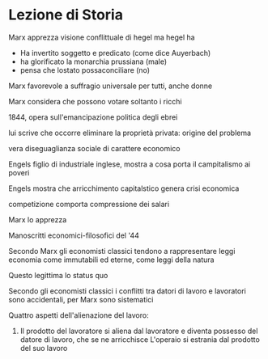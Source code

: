 # Lezione di Storia

Marx apprezza visione conflittuale di hegel ma hegel ha


* Ha invertito soggetto e predicato (come dice Auyerbach)
* ha glorificato la monarchia prussiana (male)
* pensa che lostato possaconciliare (no)

Marx favorevole a suffragio universale per tutti, anche donne

Marx considera che possono votare soltanto i ricchi

1844, opera sull'emancipazione politica degli ebrei

lui scrive che occorre eliminare la proprietà privata: origine del problema

vera diseguaglianza sociale di carattere economico 


Engels figlio di industriale inglese, mostra a cosa porta il campitalismo ai poveri

Engels mostra che arricchimento capitalstico genera crisi economica


competizione comporta compressione dei salari


Marx lo apprezza

Manoscritti economici-filosofici del '44

Secondo Marx gli economisti classici tendono a rappresentare leggi economia come immutabili ed eterne, come leggi della natura

Questo legittima lo status quo

Secondo gli economisti classici i conflitti tra datori di lavoro e lavoratori sono accidentali, per Marx sono sistematici

Quattro aspetti dell'alienazione del lavoro:
1. Il prodotto del lavoratore si aliena dal lavoratore e diventa possesso del datore di lavoro, che se ne arricchisce
L'operaio si estrania dal prodotto del suo lavoro
<!--stackedit_data:
eyJoaXN0b3J5IjpbMTMwOTUyNTk4NV19
-->